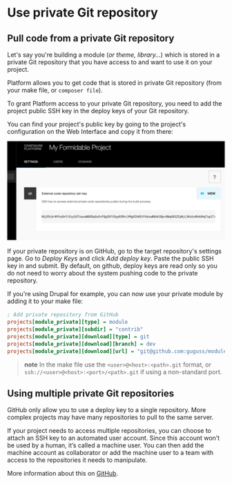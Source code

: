 # Use private Git repository

## Pull code from a private Git repository

Let's say you're building a module (*or theme, library...*) which is
stored in a private Git repository that you have access to and want to
use it on your project.

Platform allows you to get code that is stored in private Git repository
(from your make file, or `composer file`).

To grant Platform access to your private Git repository, you need to add
the project public SSH key in the deploy keys of your Git repository. 

You can find your project's public key by going to the project's configuration
on the Web Interface and copy it from there:

![Deploy Key](/images/deploykey.png)

If your private repository is on GitHub, go to the target repository's
settings page. Go to *Deploy Keys* and click *Add deploy key*. Paste the
public SSH key in and submit. By default, on github, deploy keys are read only
so you do not need to worry about the system pushing code to the private
repository.

If you're using Drupal for example, you can now use your private module
by adding it to your make file:

```ini
; Add private repository from GitHub
projects[module_private][type] = module
projects[module_private][subdir] = "contrib"
projects[module_private][download][type] = git
projects[module_private][download][branch] = dev
projects[module_private][download][url] = "git@github.com:guguss/module_private.git"
```

> **note**
> In the make file use the `<user>@<host>:<path>.git` format, or `ssh://<user>@<host>:<port>/<path>.git` if using a non-standard port.

## Using multiple private Git repositories

GitHub only allow you to use a deploy key to a single repository. More
complex projects may have many repositories to pull to the same server.

If your project needs to access multiple repositories, you can choose to
attach an SSH key to an automated user account. Since this account won’t
be used by a human, it’s called a machine user. You can then add the
machine account as collaborator or add the machine user to a team with
access to the repositories it needs to manipulate.

More information about this on
[GitHub](https://developer.github.com/guides/managing-deploy-keys/#machine-users).

